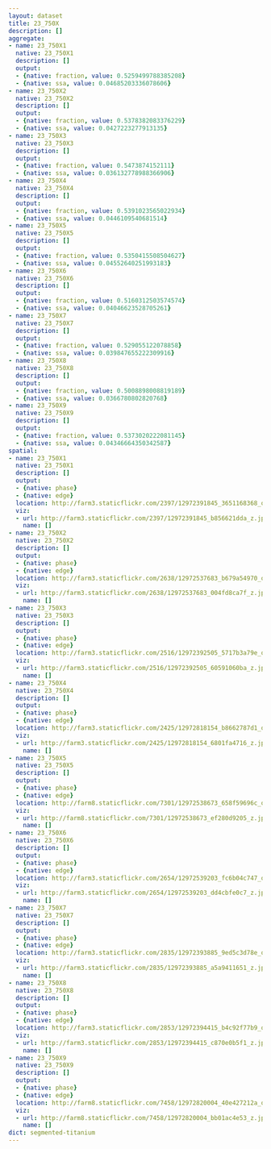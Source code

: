 ```yaml
---
layout: dataset
title: 23_750X
description: []
aggregate:
- name: 23_750X1
  native: 23_750X1
  description: []
  output:
  - {native: fraction, value: 0.5259499788385208}
  - {native: ssa, value: 0.04685203336078606}
- name: 23_750X2
  native: 23_750X2
  description: []
  output:
  - {native: fraction, value: 0.5378382083376229}
  - {native: ssa, value: 0.0427223277913135}
- name: 23_750X3
  native: 23_750X3
  description: []
  output:
  - {native: fraction, value: 0.5473874152111}
  - {native: ssa, value: 0.036132778988366906}
- name: 23_750X4
  native: 23_750X4
  description: []
  output:
  - {native: fraction, value: 0.5391023565022934}
  - {native: ssa, value: 0.0446109540681514}
- name: 23_750X5
  native: 23_750X5
  description: []
  output:
  - {native: fraction, value: 0.5350415508504627}
  - {native: ssa, value: 0.04552640251993183}
- name: 23_750X6
  native: 23_750X6
  description: []
  output:
  - {native: fraction, value: 0.5160312503574574}
  - {native: ssa, value: 0.04046623528705261}
- name: 23_750X7
  native: 23_750X7
  description: []
  output:
  - {native: fraction, value: 0.529055122078858}
  - {native: ssa, value: 0.039847655222309916}
- name: 23_750X8
  native: 23_750X8
  description: []
  output:
  - {native: fraction, value: 0.5008898008819189}
  - {native: ssa, value: 0.0366780802820768}
- name: 23_750X9
  native: 23_750X9
  description: []
  output:
  - {native: fraction, value: 0.5373020222081145}
  - {native: ssa, value: 0.04346664350342587}
spatial:
- name: 23_750X1
  native: 23_750X1
  description: []
  output:
  - {native: phase}
  - {native: edge}
  location: http://farm3.staticflickr.com/2397/12972391845_3651168368_o.png
  viz:
  - url: http://farm3.staticflickr.com/2397/12972391845_b856621dda_z.jpg
    name: []
- name: 23_750X2
  native: 23_750X2
  description: []
  output:
  - {native: phase}
  - {native: edge}
  location: http://farm3.staticflickr.com/2638/12972537683_b679a54970_o.png
  viz:
  - url: http://farm3.staticflickr.com/2638/12972537683_004fd8ca7f_z.jpg
    name: []
- name: 23_750X3
  native: 23_750X3
  description: []
  output:
  - {native: phase}
  - {native: edge}
  location: http://farm3.staticflickr.com/2516/12972392505_5717b3a79e_o.png
  viz:
  - url: http://farm3.staticflickr.com/2516/12972392505_60591060ba_z.jpg
    name: []
- name: 23_750X4
  native: 23_750X4
  description: []
  output:
  - {native: phase}
  - {native: edge}
  location: http://farm3.staticflickr.com/2425/12972818154_b8662787d1_o.png
  viz:
  - url: http://farm3.staticflickr.com/2425/12972818154_6801fa4716_z.jpg
    name: []
- name: 23_750X5
  native: 23_750X5
  description: []
  output:
  - {native: phase}
  - {native: edge}
  location: http://farm8.staticflickr.com/7301/12972538673_658f59696c_o.png
  viz:
  - url: http://farm8.staticflickr.com/7301/12972538673_ef280d9205_z.jpg
    name: []
- name: 23_750X6
  native: 23_750X6
  description: []
  output:
  - {native: phase}
  - {native: edge}
  location: http://farm3.staticflickr.com/2654/12972539203_fc6b04c747_o.png
  viz:
  - url: http://farm3.staticflickr.com/2654/12972539203_dd4cbfe0c7_z.jpg
    name: []
- name: 23_750X7
  native: 23_750X7
  description: []
  output:
  - {native: phase}
  - {native: edge}
  location: http://farm3.staticflickr.com/2835/12972393885_9ed5c3d78e_o.png
  viz:
  - url: http://farm3.staticflickr.com/2835/12972393885_a5a9411651_z.jpg
    name: []
- name: 23_750X8
  native: 23_750X8
  description: []
  output:
  - {native: phase}
  - {native: edge}
  location: http://farm3.staticflickr.com/2853/12972394415_b4c92f77b9_o.png
  viz:
  - url: http://farm3.staticflickr.com/2853/12972394415_c870e0b5f1_z.jpg
    name: []
- name: 23_750X9
  native: 23_750X9
  description: []
  output:
  - {native: phase}
  - {native: edge}
  location: http://farm8.staticflickr.com/7458/12972820004_40e427212a_o.png
  viz:
  - url: http://farm8.staticflickr.com/7458/12972820004_bb01ac4e53_z.jpg
    name: []
dict: segmented-titanium
---
```

